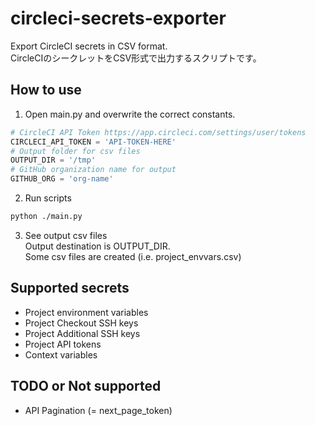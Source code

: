 # circleci-secrets-exporter

Export CircleCI secrets in CSV format.  
CircleCIのシークレットをCSV形式で出力するスクリプトです。

## How to use
1. Open main.py and overwrite the correct constants.
```python
# CircleCI API Token https://app.circleci.com/settings/user/tokens
CIRCLECI_API_TOKEN = 'API-TOKEN-HERE'
# Output folder for csv files
OUTPUT_DIR = '/tmp'
# GitHub organization name for output
GITHUB_ORG = 'org-name'
```

2. Run scripts
```sh
python ./main.py
```
3. See output csv files  
Output destination is OUTPUT_DIR.  
Some csv files are created (i.e. project_envvars.csv)

## Supported secrets
- Project environment variables
- Project Checkout SSH keys
- Project Additional SSH keys
- Project API tokens
- Context variables

## TODO or Not supported
- API Pagination (= next_page_token)
